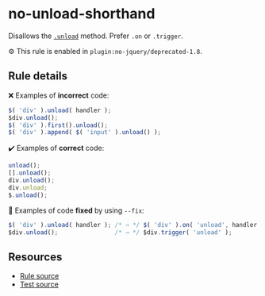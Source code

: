 # no-unload-shorthand

Disallows the [`.unload`](https://api.jquery.com/unload/) method. Prefer `.on` or `.trigger`.

⚙️ This rule is enabled in `plugin:no-jquery/deprecated-1.8`.

## Rule details

❌ Examples of **incorrect** code:
```js
$( 'div' ).unload( handler );
$div.unload();
$( 'div' ).first().unload();
$( 'div' ).append( $( 'input' ).unload() );
```

✔️ Examples of **correct** code:
```js
unload();
[].unload();
div.unload();
div.unload;
$.unload();
```

🔧 Examples of code **fixed** by using  `--fix`:
```js
$( 'div' ).unload( handler ); /* → */ $( 'div' ).on( 'unload', handler );
$div.unload();                /* → */ $div.trigger( 'unload' );
```

## Resources

* [Rule source](/src/rules/no-unload-shorthand.js)
* [Test source](/src/tests/no-unload-shorthand.js)
